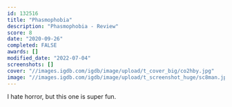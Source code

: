```yaml
---
id: 132516
title: "Phasmophobia"
description: "Phasmophobia - Review"
score: 8
date: "2020-09-26"
completed: FALSE
awards: []
modified_date: "2022-07-04"
screenshots: []
cover: "//images.igdb.com/igdb/image/upload/t_cover_big/co2hby.jpg"
image: "//images.igdb.com/igdb/image/upload/t_screenshot_huge/sc8man.jpg"
---
```

I hate horror, but this one is super fun.